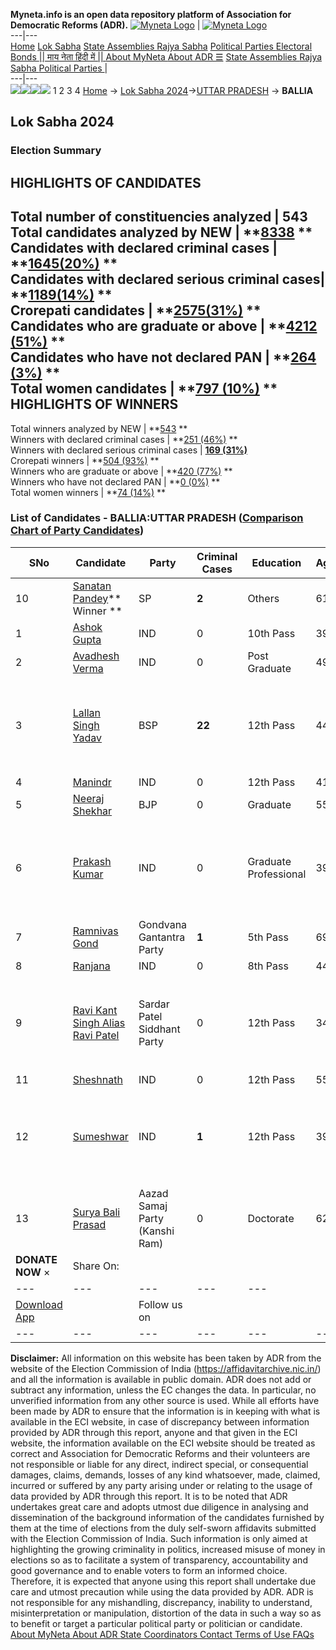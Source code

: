 **Myneta.info is an open data repository platform of Association for Democratic Reforms (ADR).**
[![Myneta Logo](https://www.myneta.info/lib/img/myneta-logo.png)](https://www.myneta.info/) | [![Myneta Logo](https://www.myneta.info/lib/img/adr-logo.png)](https://adrindia.org)  
---|---  
[Home](https://www.myneta.info/) [Lok Sabha](https://www.myneta.info/#ls "Lok Sabha") [ State Assemblies ](https://www.myneta.info/#sa "State Assemblies") [Rajya Sabha](https://www.myneta.info/#rs "Rajya Sabha") [Political Parties ](https://www.myneta.info/party "Political Parties") [ Electoral Bonds ](https://www.myneta.info/electoral_bonds "Electoral Bonds") [ || माय नेता हिंदी में || ](https://translate.google.co.in/translate?prev=hp&hl=en&js=y&u=www.myneta.info&sl=en&tl=hi&history_state0=) [ About MyNeta ](https://adrindia.org/content/about-myneta) [ About ADR ](https://adrindia.org/about-adr/who-we-are) [☰](javascript:void\(0\))
[ State Assemblies ](https://www.myneta.info/#sa "State Assemblies") [ Rajya Sabha ](https://www.myneta.info/#rs "Rajya Sabha") [ Political Parties ](https://www.myneta.info/party "Political Parties")
|   
---|---  
![](https://www.myneta.info/lib/img/banner/banner-1.png)![](https://www.myneta.info/lib/img/banner/banner-2.png)![](https://www.myneta.info/lib/img/banner/banner-3.png)![](https://www.myneta.info/lib/img/banner/banner-4.png)
1  2  3  4 
[Home](https://www.myneta.info/) → [Lok Sabha 2024](https://www.myneta.info/LokSabha2024/)→[UTTAR PRADESH](https://www.myneta.info/LokSabha2024/index.php?action=show_constituencies&state_id=35) → **BALLIA**
### 
## Lok Sabha 2024
###  Election Summary 
HIGHLIGHTS OF CANDIDATES  
---  
Total number of constituencies analyzed |  543   
Total candidates analyzed by NEW | **[8338](https://www.myneta.info/LokSabha2024/index.php?action=summary&subAction=candidates_analyzed&sort=candidate#summary) **  
Candidates with declared criminal cases | **[1645(20%)](https://www.myneta.info/LokSabha2024/index.php?action=summary&subAction=crime&sort=candidate#summary) **  
Candidates with declared serious criminal cases| **[1189(14%)](https://www.myneta.info/LokSabha2024/index.php?action=summary&subAction=serious_crime&sort=candidate#summary) **  
Crorepati candidates | **[2575(31%)](https://www.myneta.info/LokSabha2024/index.php?action=summary&subAction=crorepati&sort=candidate#summary) **  
Candidates who are graduate or above | **[4212 (51%)](https://www.myneta.info/LokSabha2024/index.php?action=summary&subAction=education&sort=candidate#summary) **  
Candidates who have not declared PAN | **[264 (3%)](https://www.myneta.info/LokSabha2024/index.php?action=summary&subAction=without_pan&sort=candidate#summary) **  
Total women candidates | **[797 (10%)](https://www.myneta.info/LokSabha2024/index.php?action=summary&subAction=women_candidate&sort=candidate#summary) **  
HIGHLIGHTS OF WINNERS  
---  
Total winners analyzed by NEW | **[543](https://www.myneta.info/LokSabha2024/index.php?action=summary&subAction=winner_analyzed&sort=candidate#summary) **  
Winners with declared criminal cases | **[251 (46%)](https://www.myneta.info/LokSabha2024/index.php?action=summary&subAction=winner_crime&sort=candidate#summary) **  
Winners with declared serious criminal cases | **[169 (31%)](https://www.myneta.info/LokSabha2024/index.php?action=summary&subAction=winner_serious_crime&sort=candidate#summary)**  
Crorepati winners | **[504 (93%)](https://www.myneta.info/LokSabha2024/index.php?action=summary&subAction=winner_crorepati&sort=candidate#summary) **  
Winners who are graduate or above | **[420 (77%)](https://www.myneta.info/LokSabha2024/index.php?action=summary&subAction=winner_education&sort=candidate#summary) **  
Winners who have not declared PAN | **[0 (0%)](https://www.myneta.info/LokSabha2024/index.php?action=summary&subAction=winner_without_pan&sort=candidate#summary) **  
Total women winners | **[74 (14%)](https://www.myneta.info/LokSabha2024/index.php?action=summary&subAction=winner_women&sort=candidate#summary) **  
### List of Candidates - BALLIA:UTTAR PRADESH ([Comparison Chart of Party Candidates](https://www.myneta.info/LokSabha2024/comparisonchart.php?constituency_id=527))
SNo | Candidate| Party| Criminal Cases| Education| Age| Total Assets| Liabilities  
---|---|---|---|---|---|---|---  
10  | [Sanatan Pandey](https://www.myneta.info/LokSabha2024/candidate.php?candidate_id=9447)** Winner ** | SP | **2** | Others| 61 | Rs 2,49,50,786 ~ 2 Crore+ | Rs 6,24,502 ~ 6 Lacs+  
1  | [Ashok Gupta](https://www.myneta.info/LokSabha2024/candidate.php?candidate_id=9446) | IND | 0 | 10th Pass| 39 | Rs 4,04,500 ~ 4 Lacs+ | Rs 0 ~   
2  | [Avadhesh Verma](https://www.myneta.info/LokSabha2024/candidate.php?candidate_id=9440) | IND | 0 | Post Graduate| 49 | Rs 38,37,100 ~ 38 Lacs+ | Rs 0 ~   
3  | [Lallan Singh Yadav](https://www.myneta.info/LokSabha2024/candidate.php?candidate_id=9450) | BSP | **22** | 12th Pass| 44 | ![](https://myneta.info/image_v2.php?myneta_folder=LokSabha2024&candidate_id=9450&col=ta) | ![](https://myneta.info/image_v2.php?myneta_folder=LokSabha2024&candidate_id=9450&col=lia)  
4  | [Manindr](https://www.myneta.info/LokSabha2024/candidate.php?candidate_id=9439) | IND | 0 | 12th Pass| 41 | Rs 27,36,500 ~ 27 Lacs+ | Rs 0 ~   
5  | [Neeraj Shekhar](https://www.myneta.info/LokSabha2024/candidate.php?candidate_id=9449) | BJP | 0 | Graduate| 55 | Rs 13,03,24,669 ~ 13 Crore+ | Rs 60,00,000 ~ 60 Lacs+  
6  | [Prakash Kumar](https://www.myneta.info/LokSabha2024/candidate.php?candidate_id=9443) | IND | 0 | Graduate Professional| 39 | ![](https://myneta.info/image_v2.php?myneta_folder=LokSabha2024&candidate_id=9443&col=ta) | ![](https://myneta.info/image_v2.php?myneta_folder=LokSabha2024&candidate_id=9443&col=lia)  
7  | [Ramnivas Gond](https://www.myneta.info/LokSabha2024/candidate.php?candidate_id=9448) | Gondvana Gantantra Party | **1** | 5th Pass| 69 | Rs 26,53,241 ~ 26 Lacs+ | Rs 0 ~   
8  | [Ranjana](https://www.myneta.info/LokSabha2024/candidate.php?candidate_id=9442) | IND | 0 | 8th Pass| 44 | Rs 1,56,31,211 ~ 1 Crore+ | Rs 0 ~   
9  | [Ravi Kant Singh Alias Ravi Patel](https://www.myneta.info/LokSabha2024/candidate.php?candidate_id=9445) | Sardar Patel Siddhant Party | 0 | 12th Pass| 34 | ![](https://myneta.info/image_v2.php?myneta_folder=LokSabha2024&candidate_id=9445&col=ta) | ![](https://myneta.info/image_v2.php?myneta_folder=LokSabha2024&candidate_id=9445&col=lia)  
11  | [Sheshnath](https://www.myneta.info/LokSabha2024/candidate.php?candidate_id=9438) | IND | 0 | 12th Pass| 55 | Rs 40,11,045 ~ 40 Lacs+ | Rs 0 ~   
12  | [Sumeshwar](https://www.myneta.info/LokSabha2024/candidate.php?candidate_id=9441) | IND | **1** | 12th Pass| 39 | ![](https://myneta.info/image_v2.php?myneta_folder=LokSabha2024&candidate_id=9441&col=ta) | ![](https://myneta.info/image_v2.php?myneta_folder=LokSabha2024&candidate_id=9441&col=lia)  
13  | [Surya Bali Prasad](https://www.myneta.info/LokSabha2024/candidate.php?candidate_id=9444) | Aazad Samaj Party (Kanshi Ram) | 0 | Doctorate| 62 | Rs 79,93,000 ~ 79 Lacs+ | Rs 0 ~   
|  **DONATE NOW** × |  Share On:  | [](https://api.whatsapp.com/send?text=https%3A%2F%2Fmyneta.info%2Fpunjab2022%2Findex.php%3Faction%3Dshow_constituencies%26state_id%3D19) | [](https://www.facebook.com/sharer/sharer.php?u=https%3A%2F%2Fmyneta.info%2Fpunjab2022%2Findex.php%3Faction%3Dshow_constituencies%26state_id%3D19) | [](https://twitter.com/share?url=https%3A%2F%2Fmyneta.info%2Fpunjab2022%2Findex.php%3Faction%3Dshow_constituencies%26state_id%3D19)  
---|---|---|---|---  
| [ Download App ](https://play.google.com/store/apps/details?id=com.webrosoft.myneta1&pcampaignid=pcampaignidMKT-Other-global-all-co-prtnr-py-PartBadge-Mar2515-1) | [](https://play.google.com/store/apps/details?id=com.webrosoft.myneta1&pcampaignid=pcampaignidMKT-Other-global-all-co-prtnr-py-PartBadge-Mar2515-1) |  Follow us on  | [](https://www.facebook.com/adrindia.org/) | [](https://twitter.com/adrspeaks) | [](https://groups.google.com/g/national-election-watch?hl=en&pli=1) | [](https://www.instagram.com/adrspeaks/) | [](https://www.youtube.com/user/adrspeaks) | [](https://sharechat.com/profile/adrspeaks)  
---|---|---|---|---|---|---|---|---  
**Disclaimer:** All information on this website has been taken by ADR from the website of the Election Commission of India (https://affidavitarchive.nic.in/) and all the information is available in public domain. ADR does not add or subtract any information, unless the EC changes the data. In particular, no unverified information from any other source is used. While all efforts have been made by ADR to ensure that the information is in keeping with what is available in the ECI website, in case of discrepancy between information provided by ADR through this report, anyone and that given in the ECI website, the information available on the ECI website should be treated as correct and Association for Democratic Reforms and their volunteers are not responsible or liable for any direct, indirect special, or consequential damages, claims, demands, losses of any kind whatsoever, made, claimed, incurred or suffered by any party arising under or relating to the usage of data provided by ADR through this report. It is to be noted that ADR undertakes great care and adopts utmost due diligence in analysing and dissemination of the background information of the candidates furnished by them at the time of elections from the duly self-sworn affidavits submitted with the Election Commission of India. Such information is only aimed at highlighting the growing criminality in politics, increased misuse of money in elections so as to facilitate a system of transparency, accountability and good governance and to enable voters to form an informed choice. Therefore, it is expected that anyone using this report shall undertake due care and utmost precaution while using the data provided by ADR. ADR is not responsible for any mishandling, discrepancy, inability to understand, misinterpretation or manipulation, distortion of the data in such a way so as to benefit or target a particular political party or politician or candidate. 
[ About MyNeta ](https://adrindia.org/content/about-myneta) [ About ADR ](https://adrindia.org/about-adr/who-we-are) [ State Coordinators ](https://adrindia.org/about-adr/state-coordinators) [ Contact ](https://adrindia.org/contact-us) [ Terms of Use ](https://adrindia.org/content/adr-terms-use) [ FAQs ](https://adrindia.org/content/faqs)
